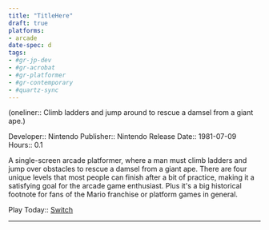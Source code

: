 ```yaml
---
title: "TitleHere"
draft: true
platforms:
- arcade
date-spec: d
tags:
- #gr-jp-dev 
- #gr-acrobat 
- #gr-platformer 
- #gr-contemporary 
- #quartz-sync
---
```


(oneliner:: Climb ladders and jump around to rescue a damsel from a giant ape.)

Developer:: Nintendo
Publisher:: Nintendo
Release Date:: 1981-07-09
Hours:: 0.1

A single-screen arcade platformer, where a man must climb ladders and jump over obstacles to rescue a damsel from a giant ape. There are four unique levels that most people can finish after a bit of practice, making it a satisfying goal for the arcade game enthusiast. Plus it's a big historical footnote for fans of the Mario franchise or platform games in general.

Play Today:: [Switch](https://www.nintendo.com/store/products/arcade-archives-donkey-kong-switch/)

---
